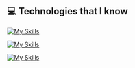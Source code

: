 ## 💻 Technologies that I know

[![My Skills](https://skillicons.dev/icons?i=js,css,html,nodejs)](https://skillicons.dev)

[![My Skills](https://skillicons.dev/icons?i=react,express,mongodb,next)](https://skillicons.dev)

[![My Skills](https://skillicons.dev/icons?i=tailwindcss,bootstrap,mui,firebase)](https://skillicons.dev)



<!--
**Rakibki/Rakibki** is a ✨ _special_ ✨ repository because its `README.md` (this file) appears on your GitHub profile.

Here are some ideas to get you started:

- 🔭 I’m currently working on ...
- 🌱 I’m currently learning ...
- 👯 I’m looking to collaborate on ...
- 🤔 I’m looking for help with ...
- 💬 Ask me about ...
- 📫 How to reach me: ...
- 😄 Pronouns: ...
- ⚡ Fun fact: ...
-->
